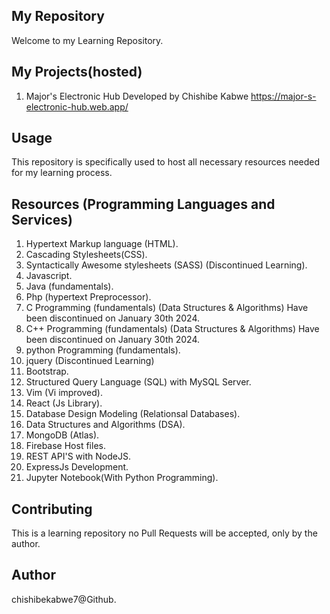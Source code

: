## My Repository
 Welcome to my Learning Repository.

## My Projects(hosted)
1.  Major's Electronic Hub Developed by Chishibe Kabwe
https://major-s-electronic-hub.web.app/

## Usage
This repository is specifically used to host all necessary resources needed for my learning process.

## Resources (Programming Languages and Services)
1. Hypertext Markup language (HTML).
2. Cascading Stylesheets(CSS).
3. Syntactically Awesome stylesheets (SASS) (Discontinued Learning).
4. Javascript.
5. Java (fundamentals).
6. Php (hypertext Preprocessor).
7. C Programming (fundamentals) (Data Structures & Algorithms) Have been discontinued on January 30th 2024.
8. C++ Programming (fundamentals) (Data Structures & Algorithms) Have been discontinued on January 30th 2024.
9. python Programming (fundamentals).
10. jquery (Discontinued Learning)
11. Bootstrap.
12. Structured Query Language (SQL) with MySQL Server.
13. Vim (Vi improved).
14. React (Js Library).
15. Database Design Modeling (Relationsal Databases).
16. Data Structures and Algorithms (DSA).
17. MongoDB (Atlas).
18. Firebase Host files.
19. REST API'S with NodeJS.
20. ExpressJs Development.
21. Jupyter Notebook(With Python Programming).

## Contributing
This is a learning repository no Pull Requests will be accepted, only by the author.

## Author
chishibekabwe7@Github.